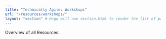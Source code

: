 ```yaml
---
title: "Technically Agile: Workshops"
url: "/resources/workshops/"
layout: "section" # Hugo will use section.html to render the list of pages
---
```


Overview of all Resources.
